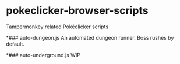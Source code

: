 # pokeclicker-browser-scripts
Tampermonkey related Pokéclicker scripts

  *### auto-dungeon.js
    An automated dungeon runner. Boss rushes by default.

  *### auto-underground.js
    WIP

